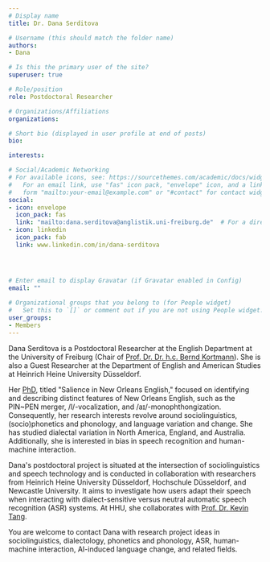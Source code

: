```yaml
---
# Display name
title: Dr. Dana Serditova

# Username (this should match the folder name)
authors:
- Dana

# Is this the primary user of the site?
superuser: true

# Role/position
role: Postdoctoral Researcher

# Organizations/Affiliations
organizations:

# Short bio (displayed in user profile at end of posts)
bio: 

interests:

# Social/Academic Networking
# For available icons, see: https://sourcethemes.com/academic/docs/widgets/#icons
#   For an email link, use "fas" icon pack, "envelope" icon, and a link in the
#   form "mailto:your-email@example.com" or "#contact" for contact widget.
social:
- icon: envelope
  icon_pack: fas
  link: "mailto:dana.serditova@anglistik.uni-freiburg.de"  # For a direct email link, use "mailto:test@example.org".
- icon: linkedin
  icon_pack: fab
  link: www.linkedin.com/in/dana-serditova




# Enter email to display Gravatar (if Gravatar enabled in Config)
email: ""
  
# Organizational groups that you belong to (for People widget)
#   Set this to `[]` or comment out if you are not using People widget.  
user_groups:
- Members
---
```

Dana Serditova is a Postdoctoral Researcher at the English Department at the University of Freiburg (Chair of  [Prof. Dr. Dr. h.c. Bernd Kortmann](https://www.anglistik.uni-freiburg.de/sections/linguistics/lskortmann?set_language=en)). She is also a Guest Researcher at the Department of English and American Studies at Heinrich Heine University Düsseldorf.

Her [PhD](https://www.researchgate.net/publication/381796458_Salience_in_New_Orleans_English), titled "Salience in New Orleans English," focused on identifying and describing distinct features of New Orleans English, such as the PIN~PEN merger, /l/-vocalization, and /aɪ/-monophthongization. Consequently, her research interests revolve around sociolinguistics, (socio)phonetics and phonology, and language variation and change. She has studied dialectal variation in North America, England, and Australia. Additionally, she is interested in bias in speech recognition and human-machine interaction.

Dana's postdoctoral project is situated at the intersection of sociolinguistics and speech technology and is conducted in collaboration with researchers from Heinrich Heine University Düsseldorf, Hochschule Düsseldorf, and Newcastle University. It aims to investigate how users adapt their speech when interacting with dialect-sensitive versus neutral automatic speech recognition (ASR) systems. At HHU, she collaborates with [Prof. Dr. Kevin Tang](https://slam.phil.hhu.de/authors/kevin/).

You are welcome to contact Dana with research project ideas in sociolinguistics, dialectology, phonetics and phonology, ASR, human-machine interaction, AI-induced language change, and related fields.